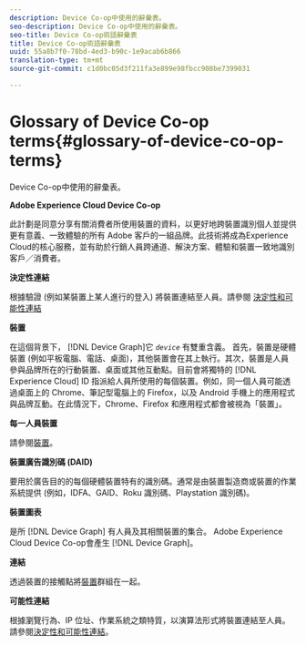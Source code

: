 ```yaml
---
description: Device Co-op中使用的辭彙表。
seo-description: Device Co-op中使用的辭彙表。
seo-title: Device Co-op術語辭彙表
title: Device Co-op術語辭彙表
uuid: 55a8b7f0-78bd-4ed3-b90c-1e9acab6b866
translation-type: tm+mt
source-git-commit: c1d0bc05d3f211fa3e899e98fbcc908be7399031

---
```



# Glossary of Device Co-op terms{#glossary-of-device-co-op-terms}

Device Co-op中使用的辭彙表。

**Adobe Experience Cloud Device Co-op**

此計劃是同意分享有關消費者所使用裝置的資料，以更好地跨裝置識別個人並提供更有意義、一致體驗的所有 Adobe 客戶的一組品牌。此技術將成為Experience Cloud的核心服務，並有助於行銷人員跨通道、解決方案、體驗和裝置一致地識別客戶／消費者。

**決定性連結**

根據驗證 (例如某裝置上某人進行的登入) 將裝置連結至人員。請參閱 [決定性和可能性連結](processes/links.md#concept-58bb7ab25f904f5f98d645e35205c931)

**裝置**

在這個背景下， [!DNL Device Graph]它 *`device`* 有雙重含義。 首先，裝置是硬體裝置 (例如平板電腦、電話、桌面)，其他裝置會在其上執行。其次，裝置是人員參與品牌所在的行動裝置、桌面或其他互動點。目前會將獨特的 [!DNL Experience Cloud] ID 指派給人員所使用的每個裝置。例如，同一個人員可能透過桌面上的 Chrome、筆記型電腦上的 Firefox，以及 Android 手機上的應用程式與品牌互動。在此情況下，Chrome、Firefox 和應用程式都會被視為「裝置」。

**每一人員裝置**

請參閱[裝置](glossary.md#glossentry-5690d9a245634214b91890156e216950)。

**裝置廣告識別碼 (DAID)**

要用於廣告目的的每個硬體裝置特有的識別碼。通常是由裝置製造商或裝置的作業系統提供 (例如，IDFA、GAID、Roku 識別碼、Playstation 識別碼)。

**裝置圖表**

是所 [!DNL Device Graph] 有人員及其相關裝置的集合。 Adobe Experience Cloud Device Co-op會產生 [!DNL Device Graph]。

**連結**

透過裝置的接觸點將[裝置](glossary.md#glossentry-5690d9a245634214b91890156e216950)群組在一起。

**可能性連結**

根據瀏覽行為、IP 位址、作業系統之類特質，以演算法形式將裝置連結至人員。請參閱[決定性和可能性連結](processes/links.md#concept-58bb7ab25f904f5f98d645e35205c931)。
